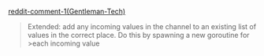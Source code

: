 [reddit-comment-1(Gentleman-Tech)](https://www.reddit.com/r/golang/comments/yrj32o/concurrency_practice_problems/)
> Extended: add any incoming values in the channel to an existing list of values in the correct place. Do this by spawning a new goroutine for >each incoming value